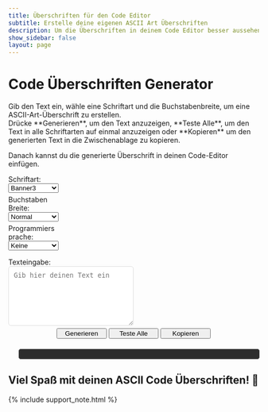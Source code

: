 ```yaml
---
title: Überschriften für den Code Editor
subtitle: Erstelle deine eigenen ASCII Art Überschriften
description: Um die Überschriften in deinem Code Editor besser aussehen zu lassen, ist der ASCII Art Text generator genau richtig.
show_sidebar: false
layout: page
---
```

<div class="shb-main-container">
<div id="shb-custom-alert" style="display: none;">
    <div id="shb-custom-alert-content">
        <h4 id="shb-custom-alert-title"></h4>
        <p id="shb-custom-alert-message"></p>
        <button id="shb-close-alert">OK</button>
    </div>
</div>
<h1 class="shb-main-title">Code Überschriften Generator</h1>

<p class="shb-main-description">
    Gib den Text ein, wähle eine Schriftart und die Buchstabenbreite, um eine ASCII-Art-Überschrift zu erstellen.<br>
    Drücke **Generieren**, um den Text anzuzeigen, **Teste Alle**, um den Text in alle Schriftarten auf einmal anzuzeigen oder **Kopieren** um den generierten Text in die Zwischenablage zu kopieren.
</p>
<p class="shb-main-description">
    Danach kannst du die generierte Überschrift in deinen Code-Editor einfügen.
</p>
<!-- Eingabefeld und Auswahloptionen im Formular-Design -->
<div class="shb-center-container" style="gap: 50px;">
    <div style="display: flex; flex-direction: column; width: 20%;">
        <div class="shb-form-group" style="gap: 0; margin: 0 0 5px 0;">
            <label for="fontSelect">Schriftart:</label>
            <select id="fontSelect" style="width: 100%;">
                <option value="Banner3" selected>Banner3</option>
                <option value="Banner">Banner</option>
                <option value="Big">Big</option>
                <option value="Colossal">Colossal</option>
                <option value="Doom">Doom</option>
                <option value="Slant">Slant</option>
                <option value="Small">Small</option>
                <option value="Standard">Standard</option>
                <option value="Avatar">Avatar</option>
                <option value="Big Money-ne">Big Money-ne</option>
                <option value="Big Money-nw">Big Money-nw</option>
                <option value="Big Money-se">Big Money-se</option>
                <option value="Big Money-sw">Big Money-sw</option>
                <option value="BlurVision ASCII">BlurVision ASCII</option>
                <option value="Crawford2">Crawford2</option>
                <option value="Doh">Doh</option>
                <option value="Epic">Epic</option>
                <option value="Fire Font-k">Fire Font-k</option>
                <option value="Graceful">Graceful</option>
                <option value="Graffiti">Graffiti</option>
                <option value="Small Slant">Small Slant</option>
                <option value="Star Wars">Star Wars</option>
                <option value="Sub-Zero">Sub-Zero</option>
                <option value="ANSI Shadow">ANSI Shadow</option>
                <option value="ANSI Regular">ANSI Regular</option>
                <option value="Delta Corps Priest 1">Delta Corps Priest 1</option>
                <option value="Electronic">Electronic</option>
                <option value="4Max">4Max</option>
            </select>
        </div>
        <div class="shb-form-group" style="gap: 0; margin: 0 0 5px 0;">
            <label for="widthSelect">Buchstaben Breite:</label>
            <select id="widthSelect" style="width: 100%;">
                <option value="default" selected>Normal</option>
                <option value="full">Full</option>
                <option value="fitted">Fitted</option>
                <option value="smushR">Smush (R)</option>
                <option value="smushU">Smush (U)</option>
            </select>
        </div>
        <div class="shb-form-group" style="gap: 0; margin: 0 0 15px 0;">
            <label for="languageSelect">Programmiersprache:</label>
            <select id="languageSelect" style="width: 100%;">
                <option value="none" selected>Keine</option>
                <option value="yaml">YAML</option>
                <option value="html">HTML</option>
                <option value="css">CSS</option>
                <option value="python">Python</option>
                <option value="javascript">JavaScript</option>
                <option value="bash">Bash</option>
            </select>
        </div>
    </div>
    <div class="shb-form-group" style="flex-direction: column; width: 50%;">
        <label for="textInput">Texteingabe:</label>    
        <div class="shb-text-output" style="margin-bottom: 5px;">
            <textarea class="shb-text-code-outputt" id="textInput" placeholder="Gib hier deinen Text ein" style="padding: 10px; width: 100%; height: 120px; resize: vertical; border: 1px solid #ddd; border-radius: 5px;"></textarea>
        </div>
    </div>
</div>
<!-- Buttons für Generieren, Test All und Kopieren -->
<div class="shb-button-container" style="text-align: center; display: block; gap: 20px;">
    <button onclick="generateASCII()" class="shb-button shb-button-blue" style="width: 20%">Generieren</button>
    <button onclick="testAllFonts()" class="shb-button shb-button-yellow" style="width: 20%">Teste Alle</button>
    <button onclick="copyToClipboard()" class="shb-button shb-button-red" style="width: 20%">Kopieren</button>
</div>

<!-- Ausgabefeld -->
<div style="text-align: center; margin: 20px; line-height: 1.2">
    <pre id="asciiOutput" class="yaml-output" style="width: 100%; padding: 10px; font-size: 14px; border: 1px solid #ddd; border-radius: 5px;"></pre>
</div>

<footer class="shb-footer">
    <h2>Viel Spaß mit deinen ASCII Code Überschriften! 🎉</h2>
</footer>

{% include support_note.html %}

</div>

<!-- Lokale figlet.js Bibliothek -->
<script src="{{ '/assets/js/figlet.js' | relative_url }}"></script>

<!-- JavaScript für die ASCII-Art-Generierung und Kopieren -->
<script>
figlet.defaults.fontPath = "/assets/js/fonts/";  // Setzt den Pfad zu den Schriftarten

function generateASCII() {
    const text = document.getElementById("textInput").value;
    const font = document.getElementById("fontSelect").value;
    const width = document.getElementById("widthSelect").value;
    const language = document.getElementById("languageSelect").value;
    const lines = text.split('\n');

    let asciiArt = "";

    function wrapWithComment(content) {
        switch (language) {
            case "yaml":
                return `#    ${content}    #`;
            case "html":
                return `<!--    ${content}    -->`;
            case "css":
                return `/*    ${content}    */`;
            case "javascript":
                return `//    ${content}    //`;
            case "python":
                return `#     ${content}    #`;
            case "bash":
                return `#    ${content}    #`;
            default:
                return content;
        }
    }

    function generateLine(line, callback) {
        figlet.text(line, { font: font, horizontalLayout: width }, function (err, result) {
            if (err) {
                console.log("Fehler:", err);
                callback(err);
                return;
            }
            const wrappedResult = result
                .split('\n')
                .map(wrapWithComment)
                .join('\n');
            asciiArt += wrappedResult + "\n";
            callback();
        });
    }

    function generateAllLines(i) {
        if (i < lines.length) {
            generateLine(lines[i], function (err) {
                if (!err) {
                    generateAllLines(i + 1);
                } else {
                    console.log("Fehler beim Generieren der ASCII-Art");
                }
            });
        } else {
            document.getElementById("asciiOutput").textContent = asciiArt;
        }
    }

    generateAllLines(0);
}


function testAllFonts() {
    const text = document.getElementById("textInput").value;
    const fonts = [
        "Banner", "Banner3", "Big", "Colossal", "Doom", "Slant", "Small", "Standard",
        "Avatar", "Big Money-ne", "Big Money-nw", "Big Money-se", "Big Money-sw",
        "BlurVision ASCII", "Crawford2", "Doh", "Epic", "Fire Font-k", "Graceful", 
        "Graffiti", "Small Slant", "Star Wars", "Sub-Zero", "ANSI Shadow", 
        "ANSI Regular", "Delta Corps Priest 1", "Electronic", "4Max"
    ];
    let output = "";

    fonts.forEach((font) => {
        figlet.text(text, { font: font }, function(err, result) {
            if (err) {
                console.log("Fehler:", err);
                return;
            }
            output += `\n--- ${font} ---\n${result}\n`;
            document.getElementById("asciiOutput").textContent = output;
        });
    });
}

function copyToClipboard() {
    const asciiOutput = document.getElementById("asciiOutput").textContent;
    navigator.clipboard.writeText(asciiOutput).then(() => {
        showSHBcustomAlert('Perfekt!', 'Der ACSII Text wurde kopiert!');
    }).catch(err => {
        console.log("Kopierfehler:", err);
    });
}

// Testen, ob figlet.js geladen wurde
console.log(typeof figlet);  // Sollte "object" anzeigen, wenn die Bibliothek korrekt geladen wurde
</script>

<!-- Inline CSS für eine ansprechende Ansicht -->
<style>
    .textarea-list {
        width:100%;
        background-color: #c3c3c3;
        color: #000000;
        font-size: 0.9em;
        font-weight: bold;
        padding: 10px;
        margin-bottom: 10px;
    }
    /* YAML-Ausgabe Styling */
    #asciiOutput {
        width: 100%;
        margin-top: 20px;
        padding: 10px;
        font-size: 14px;
        border: 1px solid #ddd;
        border-radius: 5px;
        background-color: #2d2d2d;
        color: #b7ffb7
    }
</style>
